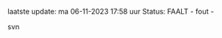 laatste update: 
ma 06-11-2023 17:58   uur 
Status: FAALT - fout - 
<div class="service R">svn</div>